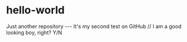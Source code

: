 # hello-world
Just another repository ---
It's my second test on GitHub //
I am a good looking boy, right?
Y/N
